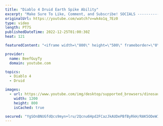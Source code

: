 ```yaml
---
title: "Diablo 4 Druid Earth Spike Ability"
excerpt: "Make Sure To Like, Comment, and Subscribe! SOCIALS ---------------------------------------------- Join Our ..."
originalUrl: https://youtube.com/watch?v=wk4o1q_7Ez0
type: video
length: PT7S
publishedDateTime: 2022-12-25T01:00:30Z
heat: 121

featuredContent: "<iframe width=\"800\" height=\"500\" frameborder=\"0\" src=\"https://www.youtube.com/embed/wk4o1q_7Ez0\" allow=\"accelerometer; autoplay; encrypted-media; gyroscope; picture-in-picture\" allowfullscreen></iframe>"

provider:
  name: BeefGuyTy
  domain: youtube.com

topics:
  - Diablo 4
  - Druid

images:
  - url: https://www.youtube.com/img/desktop/supported_browsers/dinosaur.png
    width: 1200
    height: 800
    isCached: true

secured: "YgSOnBNUGfdQcs9myn+lru/2Qcnu6Hpd2FCazJkAUDePBfByRkH/RAK5ODeWIMFCeeuEMlsAR2K/Wlfr1e4QMePIHr/wrmjwtxM+PEnD/a/NT7slyMUOmhvglWVYjTEDu0S1qhgQt+9izWZgT0IwYyet52tB9iKUsUaU+IqjgpEXDCFkH+y37THGcU3fTM+Y7ywNRs/dsfbX4IHSfJ6Fe2fq+Ot9JFbPh5RPkWKC3wZf6goUJqCuCbOmboIJU2iW17DSclA3j+Sl9S+FJhBEEKnQJpKsLCbfG2yFeyUUEHptoughZ3yL/O5fZm9DPfnluGQT+XwRfacQVnJHMh6P2/vTOnMlaJAY/jMR2VbVatCCfw425uktZb75H+NvpDjj4RqLZl91RuDqUsbKfxGi+yT/mrSRKbmBnXHw1pOJeKA=;JqUVxl2EE7cgeRr2A8Cf5g=="
---
```


